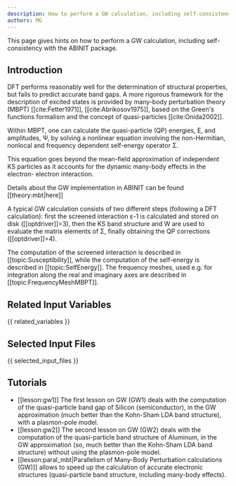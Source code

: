 ```yaml
---
description: How to perform a GW calculation, including self-consistency
authors: MG
---
```


This page gives hints on how to perform a GW calculation, including self-consistency with the ABINIT package.

## Introduction

DFT performs reasonably well for the determination of structural properties,
but fails to predict accurate band gaps. A more rigorous framework for the
description of excited states is provided by many-body perturbation theory
(MBPT) [[cite:Fetter1971]], [[cite:Abrikosov1975]], based on the Green's
functions formalism and the concept of quasi-particles [[cite:Onida2002]].

Within MBPT, one can calculate the quasi-particle (QP) energies, E, and
amplitudes, Ψ, by solving a nonlinear equation involving the non-Hermitian,
nonlocal and frequency dependent self-energy operator Σ.

This equation goes beyond the mean-field approximation of independent KS
particles as it accounts for the dynamic many-body effects in the electron-
electron interaction.

Details about the GW implementation in ABINIT can be found [[theory:mbt|here]]

A typical GW calculation consists of two different steps (following a DFT
calculation): first the screened interaction ε-1 is calculated and stored on
disk ([[optdriver]]=3), then the KS band structure and W are used to evaluate
the matrix elements of Σ, finally obtaining the QP corrections
([[optdriver]]=4).

The computation of the screened interaction is described in
[[topic:Susceptibility]], while the computation of the self-energy is
described in [[topic:SelfEnergy]]. The frequency meshes, used e.g. for
integration along the real and imaginary axes are described in
[[topic:FrequencyMeshMBPT]].



## Related Input Variables

{{ related_variables }}

## Selected Input Files

{{ selected_input_files }}

## Tutorials

* [[lesson:gw1]] The first lesson on GW (GW1) deals with the computation of the quasi-particle band gap of Silicon (semiconductor), in the GW approximation (much better than the Kohn-Sham LDA band structure), with a plasmon-pole model. 
* [[lesson:gw2]] The second lesson on GW (GW2) deals with the computation of the quasi-particle band structure of Aluminum, in the GW approximation (so, much better than the Kohn-Sham LDA band structure) without using the plasmon-pole model. 
* [[lesson:paral_mbt|Parallelism of Many-Body Perturbation calculations (GW)]] allows to speed up the calculation of accurate electronic structures (quasi-particle band structure, including many-body effects).

